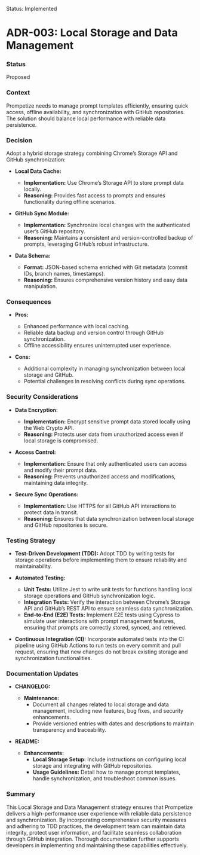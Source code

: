 Status: Implemented

# ADR-003: Local Storage and Data Management

### Status

Proposed

### Context

Prompetize needs to manage prompt templates efficiently, ensuring quick access, offline availability, and synchronization with GitHub repositories. The solution should balance local performance with reliable data persistence.

### Decision

Adopt a hybrid storage strategy combining Chrome’s Storage API and GitHub synchronization:

- **Local Data Cache:**
  - **Implementation:** Use Chrome’s Storage API to store prompt data locally.
  - **Reasoning:** Provides fast access to prompts and ensures functionality during offline scenarios.

- **GitHub Sync Module:**
  - **Implementation:** Synchronize local changes with the authenticated user’s GitHub repository.
  - **Reasoning:** Maintains a consistent and version-controlled backup of prompts, leveraging GitHub’s robust infrastructure.

- **Data Schema:**
  - **Format:** JSON-based schema enriched with Git metadata (commit IDs, branch names, timestamps).
  - **Reasoning:** Ensures comprehensive version history and easy data manipulation.

### Consequences

- **Pros:**
  - Enhanced performance with local caching.
  - Reliable data backup and version control through GitHub synchronization.
  - Offline accessibility ensures uninterrupted user experience.

- **Cons:**
  - Additional complexity in managing synchronization between local storage and GitHub.
  - Potential challenges in resolving conflicts during sync operations.

### Security Considerations

- **Data Encryption:**
  - **Implementation:** Encrypt sensitive prompt data stored locally using the Web Crypto API.
  - **Reasoning:** Protects user data from unauthorized access even if local storage is compromised.

- **Access Control:**
  - **Implementation:** Ensure that only authenticated users can access and modify their prompt data.
  - **Reasoning:** Prevents unauthorized access and modifications, maintaining data integrity.

- **Secure Sync Operations:**
  - **Implementation:** Use HTTPS for all GitHub API interactions to protect data in transit.
  - **Reasoning:** Ensures that data synchronization between local storage and GitHub repositories is secure.

### Testing Strategy

- **Test-Driven Development (TDD):** Adopt TDD by writing tests for storage operations before implementing them to ensure reliability and maintainability.

- **Automated Testing:**
  - **Unit Tests:** Utilize Jest to write unit tests for functions handling local storage operations and GitHub synchronization logic.
  - **Integration Tests:** Verify the interaction between Chrome’s Storage API and GitHub’s REST API to ensure seamless data synchronization.
  - **End-to-End (E2E) Tests:** Implement E2E tests using Cypress to simulate user interactions with prompt management features, ensuring that prompts are correctly stored, synced, and retrieved.

- **Continuous Integration (CI):** Incorporate automated tests into the CI pipeline using GitHub Actions to run tests on every commit and pull request, ensuring that new changes do not break existing storage and synchronization functionalities.

### Documentation Updates

- **CHANGELOG:**
  - **Maintenance:** 
    - Document all changes related to local storage and data management, including new features, bug fixes, and security enhancements.
    - Provide versioned entries with dates and descriptions to maintain transparency and traceability.

- **README:**
  - **Enhancements:** 
    - **Local Storage Setup:** Include instructions on configuring local storage and integrating with GitHub repositories.
    - **Usage Guidelines:** Detail how to manage prompt templates, handle synchronization, and troubleshoot common issues.

### Summary

This Local Storage and Data Management strategy ensures that Prompetize delivers a high-performance user experience with reliable data persistence and synchronization. By incorporating comprehensive security measures and adhering to TDD practices, the development team can maintain data integrity, protect user information, and facilitate seamless collaboration through GitHub integration. Thorough documentation further supports developers in implementing and maintaining these capabilities effectively.